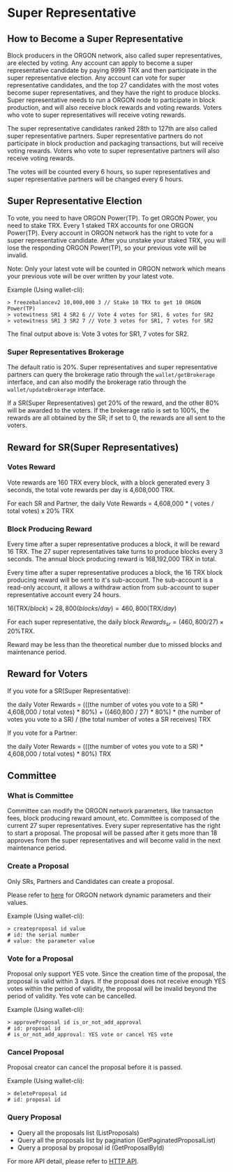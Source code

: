 # Super Representative

## How to Become a Super Representative

Block producers in the ORGON network, also called super representatives, are elected by voting. Any account can apply to become a super representative candidate by paying 9999 TRX and then participate in the super representative election. Any account can vote for super representative candidates, and the top 27 candidates with the most votes become super representatives, and they have the right to produce blocks. Super representative needs to run a ORGON node to participate in block production, and will also receive block rewards and voting rewards. Voters who vote to super representatives will receive voting rewards.

The super representative candidates ranked 28th to 127th are also called super representative partners. Super representative partners do not participate in block production and packaging transactions, but will receive voting rewards. Voters who vote to super representative partners will also receive voting rewards.

The votes will be counted every 6 hours, so super representatives and super representative partners will be changed every 6 hours.

## Super Representative Election

To vote, you need to have ORGON Power(TP). To get ORGON Power, you need to stake TRX. Every 1 staked TRX accounts for one ORGON Power(TP). Every account in ORGON network has the right to vote for a super representative candidate. After you unstake your staked TRX, you will lose the responding ORGON Power(TP), so your previous vote will be invalid.

Note: Only your latest vote will be counted in ORGON network which means your previous vote will be over written by your latest vote.

Example (Using wallet-cli):

```console
> freezebalancev2 10,000,000 3 // Stake 10 TRX to get 10 ORGON Power(TP)
> votewitness SR1 4 SR2 6 // Vote 4 votes for SR1, 6 votes for SR2
> votewitness SR1 3 SR2 7 // Vote 3 votes for SR1, 7 votes for SR2
```

The final output above is: Vote 3 votes for SR1, 7 votes for SR2.

### Super Representatives Brokerage

The default ratio is 20%. Super representatives and super representative partners can query the brokerage ratio through the `wallet/getBrokerage` interface, and can also modify the brokerage ratio through the `wallet/updateBrokerage` interface.

If a SR(Super Representatives) get 20% of the reward, and the other 80% will be awarded to the voters. If the brokerage ratio is set to 100%, the rewards are all obtained by the SR; if set to 0, the rewards are all sent to the voters.

## Reward for SR(Super Representatives)

### Votes Reward

Vote rewards are 160 TRX every block, with a block generated every 3 seconds, the total vote rewards per day is  4,608,000 TRX.

For each SR and Partner, the daily Vote Rewards = 4,608,000 * ( votes /  total votes) x 20%  TRX

### Block Producing Reward

Every time after a super representative produces a block, it will be reward 16 TRX. The 27 super representatives take turns to produce blocks every 3 seconds. The annual block producing reward is 168,192,000 TRX in total.

Every time after a super representative produces a block, the 16 TRX block producing reward will be sent to it's sub-account. The sub-account is a read-only account, it allows a withdraw action from sub-account to super representative account every 24 hours.

$16 (\mathsf{TRX}/block) \times 28,800 (blocks/day) = 460,800 (\mathsf{TRX}/day)$

For each super representative, the daily block $Rewards_{sr} = (460,800 / 27) \times 20 \% \mathsf{TRX}$.

Reward may be less than the theoretical number due to missed blocks and maintenance period.

## Reward for Voters

If you vote for a SR(Super Representative):

the daily Voter Rewards = (((the number of votes you vote to a SR) * 4,608,000 / total votes) * 80%) + ((460,800 / 27) * 80%) * (the number of votes you vote to a SR) / (the total number of votes a SR receives) TRX

If you vote for a Partner:

the daily Voter Rewards = (((the number of votes you vote to a SR) * 4,608,000 / total votes) * 80%) TRX

## Committee

### What is Committee

Committee can modify the ORGON network parameters, like transacton fees, block producing reward amount, etc. Committee is composed of the current 27 super representatives. Every super representative has the right to start a proposal. The proposal will be passed after it gets more than 18 approves from the super representatives and will become valid in the next maintenance period.

### Create a Proposal

Only SRs, Partners and Candidates can create a proposal.

Please refer to [here](https://tronscan.org/#/sr/committee) for ORGON network dynamic parameters and their values.

Example (Using wallet-cli):

```console
> createproposal id value
# id: the serial number
# value: the parameter value
```


### Vote for a Proposal

Proposal only support YES vote. Since the creation time of the proposal, the proposal is valid within 3 days. If the proposal does not receive enough YES votes within the period of validity, the proposal will be invalid beyond the period of validity. Yes vote can be cancelled.

Example (Using wallet-cli):

```console
> approveProposal id is_or_not_add_approval
# id: proposal id
# is_or_not_add_approval: YES vote or cancel YES vote
```

### Cancel Proposal

Proposal creator can cancel the proposal before it is passed.

Example (Using wallet-cli):

```console
> deleteProposal id
# id: proposal id
```

### Query Proposal

- Query all the proposals list (ListProposals)
- Query all the proposals list by pagination (GetPaginatedProposalList)
- Query a proposal by proposal id (GetProposalById)

For more API detail, please refer to [HTTP API](../api/http.md).
